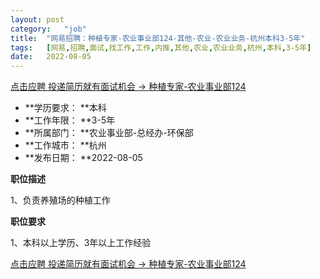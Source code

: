 ```yaml
---
layout:	post
category:	"job"
title:	"网易招聘：种植专家-农业事业部124-其他-农业-农业业务-杭州本科3-5年"
tags:	[网易,招聘,面试,找工作,工作,内推,其他,农业,农业业务,杭州,本科,3-5年]
date:	2022-08-05
---
```


[点击应聘 投递简历就有面试机会 ->  种植专家-农业事业部124](http://mobile.bole.netease.com/bole/boleDetail?id=41790&employeeId=346f03c3cda5f04c&key=all)



- **学历要求： **本科
- **工作年限： **3-5年
- **所属部门： **农业事业部-总经办-环保部
- **工作城市： **杭州
- **发布日期： **2022-08-05



**职位描述**

1、负责养殖场的种植工作



**职位要求**

1、本科以上学历、3年以上工作经验





[点击应聘 投递简历就有面试机会 ->  种植专家-农业事业部124](http://mobile.bole.netease.com/bole/boleDetail?id=41790&employeeId=346f03c3cda5f04c&key=all)